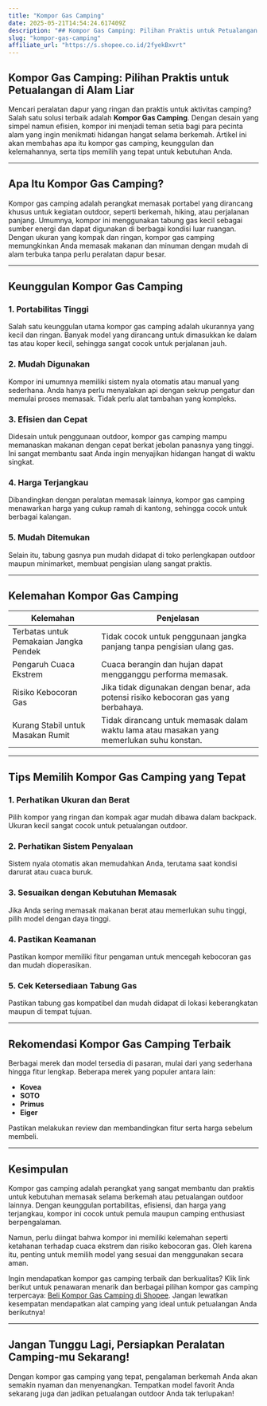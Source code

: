 ```yaml
---
title: "Kompor Gas Camping"
date: 2025-05-21T14:54:24.617409Z
description: "## Kompor Gas Camping: Pilihan Praktis untuk Petualangan di Alam Liar..."
slug: "kompor-gas-camping"
affiliate_url: "https://s.shopee.co.id/2fyekBxvrt"
---
```

## Kompor Gas Camping: Pilihan Praktis untuk Petualangan di Alam Liar

Mencari peralatan dapur yang ringan dan praktis untuk aktivitas camping? Salah satu solusi terbaik adalah **Kompor Gas Camping**. Dengan desain yang simpel namun efisien, kompor ini menjadi teman setia bagi para pecinta alam yang ingin menikmati hidangan hangat selama berkemah. Artikel ini akan membahas apa itu kompor gas camping, keunggulan dan kelemahannya, serta tips memilih yang tepat untuk kebutuhan Anda.

---

## Apa Itu Kompor Gas Camping?

Kompor gas camping adalah perangkat memasak portabel yang dirancang khusus untuk kegiatan outdoor, seperti berkemah, hiking, atau perjalanan panjang. Umumnya, kompor ini menggunakan tabung gas kecil sebagai sumber energi dan dapat digunakan di berbagai kondisi luar ruangan. Dengan ukuran yang kompak dan ringan, kompor gas camping memungkinkan Anda memasak makanan dan minuman dengan mudah di alam terbuka tanpa perlu peralatan dapur besar.

---

## Keunggulan Kompor Gas Camping

### 1. Portabilitas Tinggi

Salah satu keunggulan utama kompor gas camping adalah ukurannya yang kecil dan ringan. Banyak model yang dirancang untuk dimasukkan ke dalam tas atau koper kecil, sehingga sangat cocok untuk perjalanan jauh.

### 2. Mudah Digunakan

Kompor ini umumnya memiliki sistem nyala otomatis atau manual yang sederhana. Anda hanya perlu menyalakan api dengan sekrup pengatur dan memulai proses memasak. Tidak perlu alat tambahan yang kompleks.

### 3. Efisien dan Cepat

Didesain untuk penggunaan outdoor, kompor gas camping mampu memanaskan makanan dengan cepat berkat jebolan panasnya yang tinggi. Ini sangat membantu saat Anda ingin menyajikan hidangan hangat di waktu singkat.

### 4. Harga Terjangkau

Dibandingkan dengan peralatan memasak lainnya, kompor gas camping menawarkan harga yang cukup ramah di kantong, sehingga cocok untuk berbagai kalangan.

### 5. Mudah Ditemukan

Selain itu, tabung gasnya pun mudah didapat di toko perlengkapan outdoor maupun minimarket, membuat pengisian ulang sangat praktis.

---

## Kelemahan Kompor Gas Camping

| Kelemahan | Penjelasan |
| --- | --- |
| Terbatas untuk Pemakaian Jangka Pendek | Tidak cocok untuk penggunaan jangka panjang tanpa pengisian ulang gas. |
| Pengaruh Cuaca Ekstrem | Cuaca berangin dan hujan dapat mengganggu performa memasak. |
| Risiko Kebocoran Gas | Jika tidak digunakan dengan benar, ada potensi risiko kebocoran gas yang berbahaya. |
| Kurang Stabil untuk Masakan Rumit | Tidak dirancang untuk memasak dalam waktu lama atau masakan yang memerlukan suhu konstan. |

---

## Tips Memilih Kompor Gas Camping yang Tepat

### 1. Perhatikan Ukuran dan Berat

Pilih kompor yang ringan dan kompak agar mudah dibawa dalam backpack. Ukuran kecil sangat cocok untuk petualangan outdoor.

### 2. Perhatikan Sistem Penyalaan

Sistem nyala otomatis akan memudahkan Anda, terutama saat kondisi darurat atau cuaca buruk.

### 3. Sesuaikan dengan Kebutuhan Memasak

Jika Anda sering memasak makanan berat atau memerlukan suhu tinggi, pilih model dengan daya tinggi.

### 4. Pastikan Keamanan

Pastikan kompor memiliki fitur pengaman untuk mencegah kebocoran gas dan mudah dioperasikan.

### 5. Cek Ketersediaan Tabung Gas

Pastikan tabung gas kompatibel dan mudah didapat di lokasi keberangkatan maupun di tempat tujuan.

---

## Rekomendasi Kompor Gas Camping Terbaik

Berbagai merek dan model tersedia di pasaran, mulai dari yang sederhana hingga fitur lengkap. Beberapa merek yang populer antara lain:

- **Kovea**  
- **SOTO**  
- **Primus**  
- **Eiger**  

Pastikan melakukan review dan membandingkan fitur serta harga sebelum membeli.

---

## Kesimpulan

Kompor gas camping adalah perangkat yang sangat membantu dan praktis untuk kebutuhan memasak selama berkemah atau petualangan outdoor lainnya. Dengan keunggulan portabilitas, efisiensi, dan harga yang terjangkau, kompor ini cocok untuk pemula maupun camping enthusiast berpengalaman.

Namun, perlu diingat bahwa kompor ini memiliki kelemahan seperti ketahanan terhadap cuaca ekstrem dan risiko kebocoran gas. Oleh karena itu, penting untuk memilih model yang sesuai dan menggunakan secara aman.

Ingin mendapatkan kompor gas camping terbaik dan berkualitas? Klik link berikut untuk penawaran menarik dan berbagai pilihan kompor gas camping terpercaya: [Beli Kompor Gas Camping di Shopee](https://s.shopee.co.id/2fyekBxvrt). Jangan lewatkan kesempatan mendapatkan alat camping yang ideal untuk petualangan Anda berikutnya!

---

## Jangan Tunggu Lagi, Persiapkan Peralatan Camping-mu Sekarang!

Dengan kompor gas camping yang tepat, pengalaman berkemah Anda akan semakin nyaman dan menyenangkan. Tempatkan model favorit Anda sekarang juga dan jadikan petualangan outdoor Anda tak terlupakan!